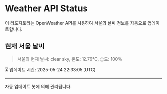 
# Weather API Status

이 리포지토리는 OpenWeather API를 사용하여 서울의 날씨 정보를 자동으로 업데이트합니다.

## 현재 서울 날씨
> 서울의 현재 날씨: clear sky, 온도: 12.76°C, 습도: 100%

⏳ 업데이트 시간: 2025-05-24 22:33:05 (UTC)

---
자동 업데이트 봇에 의해 관리됩니다.
